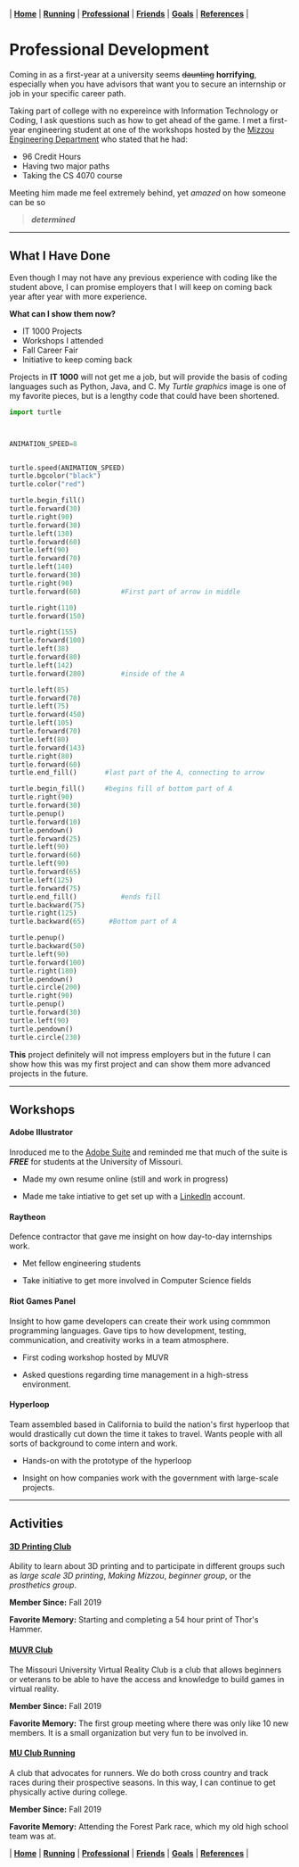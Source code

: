 | [**Home**](/README) | [**Running**](/Running) | [**Professional**](/Professional) | [**Friends**](/Friends) | [**Goals**](/Goals) | [**References**](/References) |


# Professional Development

Coming in as a first-year at a university seems ~~daunting~~ **horrifying**, especially when you have advisors that want you to secure an internship or job in your specific career path. 

Taking part of college with no expereince with Information Technology or Coding, I ask questions such as how to get ahead of the game. I met a first-year engineering student at one of the workshops hosted by the [Mizzou Engineering Department](https://engineering.missouri.edu/) who stated that he had:

* 96 Credit Hours
* Having two major paths
* Taking the CS 4070 course

Meeting him made me feel extremely behind, yet *amazed* on how someone can be so
>**_determined_** 

---

## What I Have Done

Even though I may not have any previous experience with coding like the student above, I can promise employers that I will keep on coming back year after year with more experience. 

**What can I show them now?**

* IT 1000 Projects
* Workshops I attended
* Fall Career Fair
* Initiative to keep coming back

Projects in **IT 1000** will not get me a job, but will provide the basis of coding languages such as Python, Java, and C. My *Turtle graphics* image is one of my favorite pieces, but is a lengthy code that could have been shortened.
 
 ```Python
 import turtle



ANIMATION_SPEED=8


turtle.speed(ANIMATION_SPEED)
turtle.bgcolor("black")
turtle.color("red")

turtle.begin_fill()
turtle.forward(30)
turtle.right(90)
turtle.forward(30)
turtle.left(130)
turtle.forward(60)
turtle.left(90)
turtle.forward(70)
turtle.left(140)
turtle.forward(30)
turtle.right(90)
turtle.forward(60)          #First part of arrow in middle

turtle.right(110)
turtle.forward(150)

turtle.right(155)
turtle.forward(100)
turtle.left(38)
turtle.forward(80)
turtle.left(142)
turtle.forward(280)         #inside of the A

turtle.left(85)
turtle.forward(70)
turtle.left(75)
turtle.forward(450)
turtle.left(105)
turtle.forward(70)
turtle.left(80)
turtle.forward(143)
turtle.right(80)
turtle.forward(60)
turtle.end_fill()       #last part of the A, connecting to arrow

turtle.begin_fill()     #begins fill of bottom part of A
turtle.right(90)
turtle.forward(30)
turtle.penup()
turtle.forward(10)
turtle.pendown()
turtle.forward(25)
turtle.left(90)
turtle.forward(60)
turtle.left(90)
turtle.forward(65)
turtle.left(125)
turtle.forward(75)
turtle.end_fill()           #ends fill
turtle.backward(75)
turtle.right(125)
turtle.backward(65)      #Bottom part of A

turtle.penup()
turtle.backward(50)
turtle.left(90)
turtle.forward(100)
turtle.right(180)
turtle.pendown()
turtle.circle(200)
turtle.right(90)
turtle.penup()
turtle.forward(30)
turtle.left(90)
turtle.pendown()
turtle.circle(230)
```

**This** project definitely will not impress employers but in the future I can show how this was my first project and can show them more advanced projects in the future.

---

## Workshops 

#### Adobe Illustrator

Inroduced me to the [Adobe Suite](https://tinyurl.com/qu2lkd6) and reminded me that much of the suite is **_FREE_** for students at the University of Missouri.

* Made my own resume online (still and work in progress)

* Made me take intiative to get set up with a [LinkedIn](https://www.linkedin.com/in/payton-marlin-836b23196/) account.

#### Raytheon

Defence contractor that gave me insight on how day-to-day internships work.

* Met fellow engineering students

* Take initiative to get more involved in Computer Science fields

#### Riot Games Panel

Insight to how game developers can create their work using commmon programming languages. Gave tips to how development, testing, communication, and creativity works in a team atmosphere.

* First coding workshop hosted by MUVR

* Asked questions regarding time management in a high-stress environment.

#### Hyperloop

Team assembled based in California to build the nation's first hyperloop that would drastically cut down the time it takes to travel. Wants people with all sorts of background to come intern and work.

* Hands-on with the prototype of the hyperloop

* Insight on how companies work with the government with large-scale projects.

---

## Activities

#### [3D Printing Club](https://missouri.campuslabs.com/engage/organization/3d-printing-club)

Ability to learn about 3D printing and to participate in different groups such as _large scale 3D printing_, _Making Mizzou_, _beginner group_, or the _prosthetics group_.
 
 **Member Since:** Fall 2019

**Favorite Memory:** Starting and completing a 54 hour print of Thor's Hammer. 

#### [MUVR Club](https://missouri.campuslabs.com/engage/organization/university-of-missouri-virtual-reality)

The Missouri University Virtual Reality Club is a club that allows beginners or veterans to be able to have the access and knowledge to build games in virtual reality.

**Member Since:** Fall 2019

**Favorite Memory:** The first group meeting where there was only like 10 new members. It is a small organization but very fun to be involved in.

#### [MU Club Running](https://missouri.campuslabs.com/engage/organization/mizzou-club-running)

A club that advocates for runners. We do both cross country and track races during their prospective seasons. In this way, I can continue to get physically active during college.

**Member Since:** Fall 2019

**Favorite Memory:** Attending the Forest Park race, which my old high school team was at.

| [**Home**](/README) | [**Running**](/Running) | [**Professional**](/Professional) | [**Friends**](/Friends) | [**Goals**](/Goals) | [**References**](/References) |
